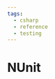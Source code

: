 ```yaml
---
tags:
  - csharp
  - reference
  - testing
---
```


# NUnit

<!--
TODO: Finish this reference
TODO: Add tutorial and link to it
TODO: Add any recipes and link to them
-->
